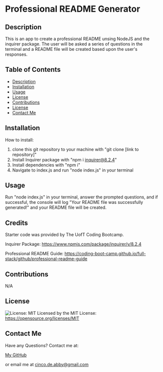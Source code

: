
  # Professional README Generator

  ## Description

  This is an app to create a professional README unsing NodeJS and the inquirer package. The user will be asked a series of questions in the terminal and a README file will be created based upon the user's responses.

  ## Table of Contents
   - [Description](#description)
   - [Installation](#installation)
   - [Usage](#usage)
   - [License](#license)
   - [Contributions](#contributions)
   - [License](#license)
   - [Contact Me](#contact-me)

  ## Installation

  How to install: 
  1. clone this git repository to your machine with "git clone [link to repository]" 
  2. Install Inquirer package with "npm i inquirer@8.2.4" 
  3. Install dependencies with "npm i" 
  4. Navigate to index.js and run "node index.js" in your terminal

  ## Usage

  Run "node index.js" in your terminal, answer the prompted questions, and if successful, the console will log "Your README file was successfully generated!" and your README file will be created.

  ## Credits

  Starter code was provided by The UofT Coding Bootcamp. 

  Inquirer Package: https://www.npmjs.com/package/inquirer/v/8.2.4 

  Professional README Guide:  https://coding-boot-camp.github.io/full-stack/github/professional-readme-guide

  ## Contributions

  N/A

  ## License

  ![License: MIT](https://img.shields.io/badge/License-MIT-yellow.svg) Licensed by the MIT License: https://opensource.org/licenses/MIT

  ## Contact Me
  Have any Questions? Contact me at:

  [My GitHub](https://github.com/abi-gail17)

  or email me at cinco.de.abby@gmail.com

